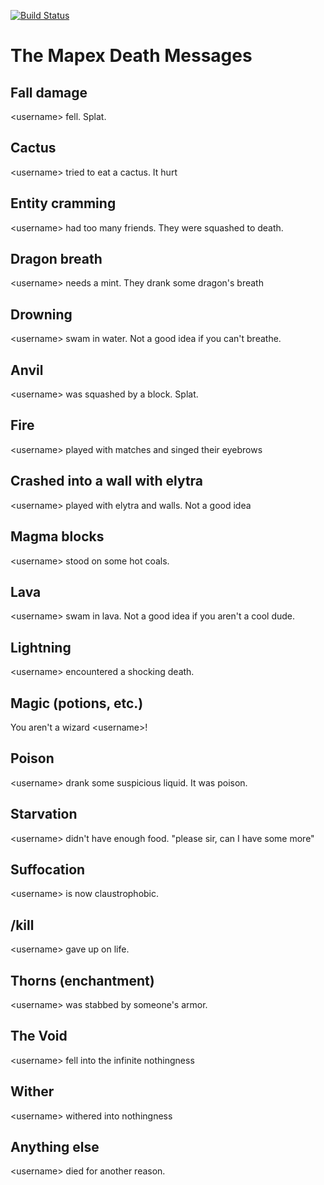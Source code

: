 [![Build Status](https://travis-ci.com/Geek202/MapexDeathMessages.svg?branch=master)](https://travis-ci.com/Geek202/MapexDeathMessages)
# The Mapex Death Messages
## Fall damage
\<username> fell. Splat.
## Cactus
\<username> tried to eat a cactus. It hurt
## Entity cramming
\<username> had too many friends. They were squashed to death.
## Dragon breath
\<username> needs a mint. They drank some dragon's breath
## Drowning
\<username> swam in water. Not a good idea if you can't breathe.
## Anvil
\<username> was squashed by a block. Splat.
## Fire
\<username> played with matches and singed their eyebrows
## Crashed into a wall with elytra
\<username> played with elytra and walls. Not a good idea
## Magma blocks
\<username> stood on some hot coals.
## Lava
\<username> swam in lava. Not a good idea if you aren't a cool dude.
## Lightning
\<username> encountered a shocking death.
## Magic (potions, etc.)
You aren't a wizard \<username>!
## Poison
\<username> drank some suspicious liquid. It was poison.
## Starvation
\<username> didn't have enough food. "please sir, can I have some more"
## Suffocation
\<username> is now claustrophobic.
## /kill
\<username> gave up on life.
## Thorns (enchantment)
\<username> was stabbed by someone's armor.
## The Void
\<username> fell into the infinite nothingness
## Wither
\<username> withered into nothingness
## Anything else
\<username> died for another reason.
